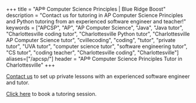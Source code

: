 +++
title = "AP&reg; Computer Science Principles | Blue Ridge Boost"
description = "Contact us for tutoring in AP Computer Science Principles and Python tutoring from an experienced software engineer and teacher!"
keywords = ["APCSP", "AP", "AP Computer Science",  "Java", "Java tutor", "Charlottesville coding tutor", "Charlottesville Python tutor", "Charlottesville AP Computer Science tutor", "cvillecoding", "coding", "tutor", "private tutor", "UVA tutor", "computer science tutor", "software engineering tutor", "CS tutor", "coding teacher", "Charlottesville coding", "Charlottesville"]
aliases=["/apcsp/"]
header = "AP&reg; Computer Science Principles Tutor in Charlottesville"
+++

<a href="/contact/">Contact us</a> to set up private lessons with an experienced software engineer and tutor.

<a href="/tutor/computer-science/book-now/">Click here</a> to book a tutoring session.